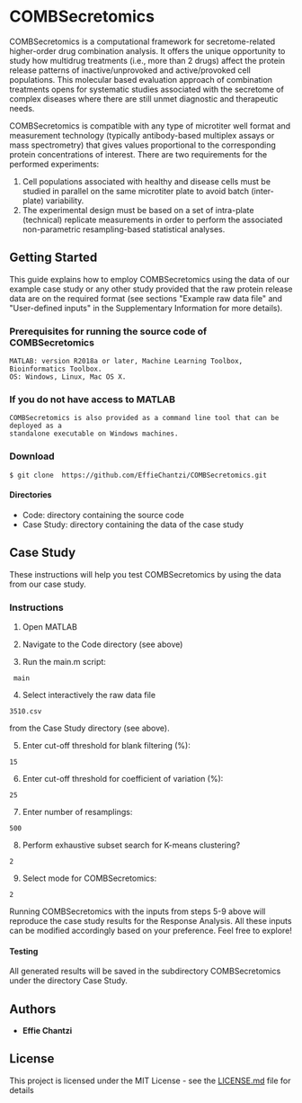 # COMBSecretomics

COMBSecretomics is a computational framework for secretome-related higher-order drug combination analysis. It offers the unique opportunity to study how multidrug treatments (i.e., more than 2 drugs) affect the protein release patterns of inactive/unprovoked and active/provoked cell populations. This molecular based evaluation approach of combination treatments opens for systematic studies associated with the secretome of complex diseases where there are still unmet diagnostic and therapeutic needs. 

COMBSecretomics is compatible with any type of microtiter well format and measurement technology (typically antibody-based multiplex assays or mass spectrometry) that gives values proportional to the corresponding protein concentrations of interest. There are two requirements for the performed experiments:

1. Cell populations associated with healthy and disease cells must be studied in parallel on the same microtiter plate to avoid batch (inter-plate) variability.
2. The experimental design must be based on a set of intra-plate (technical) replicate measurements in order to perform the associated non-parametric resampling-based statistical analyses. 


## Getting Started

This guide explains how to employ COMBSecretomics using the data of our example case study 
or any other study provided that the raw protein release data are on the required format 
(see sections "Example raw data file" and "User-defined inputs" in the Supplementary 
Information for more details).

### Prerequisites for running the source code of COMBSecretomics
```
MATLAB: version R2018a or later, Machine Learning Toolbox, Bioinformatics Toolbox.
OS: Windows, Linux, Mac OS X.
```

### If you do not have access to MATLAB
```
COMBSecretomics is also provided as a command line tool that can be deployed as a 
standalone executable on Windows machines.
```

### Download 
```
$ git clone  https://github.com/EffieChantzi/COMBSecretomics.git
```

#### Directories
- Code: directory containing the source code 
- Case Study: directory containing the data of the case study

## Case Study
These instructions will help you test COMBSecretomics by using the data from our case study.

### Instructions

1. Open MATLAB

2. Navigate to the Code directory (see above)

3. Run the main.m script:
```
 main
```

4. Select interactively the raw data file 
```
3510.csv
``` 
from the Case Study directory (see above).

5. Enter cut-off threshold for blank filtering (%):
```
15
```

6. Enter cut-off threshold for coefficient of variation (%):
```
25
```

7. Enter number of resamplings:
```
500
```

8. Perform exhaustive subset search for K-means clustering?
```
2
```

9. Select mode for COMBSecretomics:
```
2
```

Running COMBSecretomics with the inputs from steps 5-9 above will reproduce the case study results for the Response Analysis.
All these inputs can be modified accordingly based on your preference. Feel free to explore!

#### Testing
All generated results will be saved in the subdirectory COMBSecretomics under the directory Case Study.

## Authors

* **Effie Chantzi**

## License

This project is licensed under the MIT License - see the [LICENSE.md](LICENSE.md) file for details
